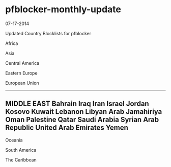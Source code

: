 pfblocker-monthly-update
========================
07-17-2014

Updated Country Blocklists for pfblocker

Africa

Asia

Central America

Eastern Europe

European Union

--------------------------
MIDDLE EAST
Bahrain
Iraq
Iran
Israel
Jordan
Kosovo
Kuwait
Lebanon
Libyan Arab Jamahiriya
Oman
Palestine
Qatar
Saudi Arabia
Syrian Arab Republic
United Arab Emirates
Yemen
-------------------------

Oceania

South America

The Caribbean
